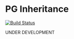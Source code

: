 # PG Inheritance
[![Build Status](https://travis-ci.com/sigmen/pg_inheritance.svg?branch=master)](https://travis-ci.com/sigmen/pg_inheritance)

UNDER DEVELOPMENT

